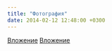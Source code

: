 ```yaml
---
title: "Фотография"
date: 2014-02-12 12:48:00 +0300
---
```



[Вложение](/assets/vk_photos/3/kAvUKqo8Q8Q.jpg)
[Вложение](/assets/vk_photos/2/lWc_t5kVzGY.jpg)
